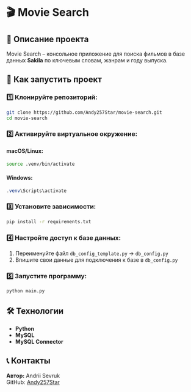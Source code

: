 # 🎬 Movie Search

## 📌 Описание проекта
Movie Search – консольное приложение для поиска фильмов в базе данных **Sakila** по ключевым словам, жанрам и году выпуска.

## 🚀 Как запустить проект

### 1️⃣ Клонируйте репозиторий:
```bash
git clone https://github.com/Andy257Star/movie-search.git
cd movie-search
```

### 2️⃣ Активируйте виртуальное окружение:
#### macOS/Linux:
```bash
source .venv/bin/activate
```
#### Windows:
```powershell
.venv\Scripts\activate
```

### 3️⃣ Установите зависимости:
```bash
pip install -r requirements.txt
```

### 4️⃣ Настройте доступ к базе данных:
1. Переименуйте файл `db_config_template.py` → `db_config.py`
2. Впишите свои данные для подключения к базе в `db_config.py`

### 5️⃣ Запустите программу:
```bash
python main.py
```

## 🛠 Технологии
- **Python**
- **MySQL**
- **MySQL Connector**

## 📞 Контакты
**Автор:** Andrii Sevruk  
GitHub: [Andy257Star](https://github.com/Andy257Star)

